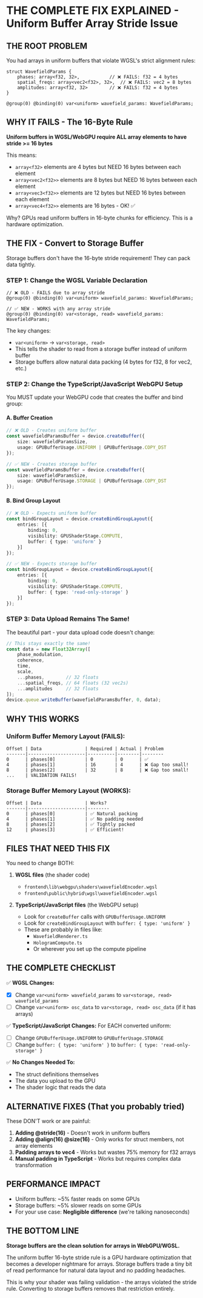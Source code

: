 # THE COMPLETE FIX EXPLAINED - Uniform Buffer Array Stride Issue

## THE ROOT PROBLEM

You had arrays in uniform buffers that violate WGSL's strict alignment rules:

```wgsl
struct WavefieldParams {
    phases: array<f32, 32>,           // ❌ FAILS: f32 = 4 bytes
    spatial_freqs: array<vec2<f32>, 32>,  // ❌ FAILS: vec2 = 8 bytes  
    amplitudes: array<f32, 32>        // ❌ FAILS: f32 = 4 bytes
}

@group(0) @binding(0) var<uniform> wavefield_params: WavefieldParams;
```

## WHY IT FAILS - The 16-Byte Rule

**Uniform buffers in WGSL/WebGPU require ALL array elements to have stride >= 16 bytes**

This means:
- `array<f32>` elements are 4 bytes but NEED 16 bytes between each element
- `array<vec2<f32>>` elements are 8 bytes but NEED 16 bytes between each element
- `array<vec3<f32>>` elements are 12 bytes but NEED 16 bytes between each element
- `array<vec4<f32>>` elements are 16 bytes - OK! ✅

Why? GPUs read uniform buffers in 16-byte chunks for efficiency. This is a hardware optimization.

## THE FIX - Convert to Storage Buffer

Storage buffers don't have the 16-byte stride requirement! They can pack data tightly.

### STEP 1: Change the WGSL Variable Declaration

```wgsl
// ❌ OLD - FAILS due to array stride
@group(0) @binding(0) var<uniform> wavefield_params: WavefieldParams;

// ✅ NEW - WORKS with any array stride
@group(0) @binding(0) var<storage, read> wavefield_params: WavefieldParams;
```

The key changes:
- `var<uniform>` → `var<storage, read>`
- This tells the shader to read from a storage buffer instead of uniform buffer
- Storage buffers allow natural data packing (4 bytes for f32, 8 for vec2, etc.)

### STEP 2: Change the TypeScript/JavaScript WebGPU Setup

You MUST update your WebGPU code that creates the buffer and bind group:

#### A. Buffer Creation
```typescript
// ❌ OLD - Creates uniform buffer
const wavefieldParamsBuffer = device.createBuffer({
    size: wavefieldParamsSize,
    usage: GPUBufferUsage.UNIFORM | GPUBufferUsage.COPY_DST
});

// ✅ NEW - Creates storage buffer
const wavefieldParamsBuffer = device.createBuffer({
    size: wavefieldParamsSize,
    usage: GPUBufferUsage.STORAGE | GPUBufferUsage.COPY_DST
});
```

#### B. Bind Group Layout
```typescript
// ❌ OLD - Expects uniform buffer
const bindGroupLayout = device.createBindGroupLayout({
    entries: [{
        binding: 0,
        visibility: GPUShaderStage.COMPUTE,
        buffer: { type: 'uniform' }
    }]
});

// ✅ NEW - Expects storage buffer
const bindGroupLayout = device.createBindGroupLayout({
    entries: [{
        binding: 0,
        visibility: GPUShaderStage.COMPUTE,
        buffer: { type: 'read-only-storage' }
    }]
});
```

### STEP 3: Data Upload Remains The Same!

The beautiful part - your data upload code doesn't change:

```typescript
// This stays exactly the same!
const data = new Float32Array([
    phase_modulation,
    coherence,
    time,
    scale,
    ...phases,        // 32 floats
    ...spatial_freqs, // 64 floats (32 vec2s)
    ...amplitudes     // 32 floats
]);
device.queue.writeBuffer(wavefieldParamsBuffer, 0, data);
```

## WHY THIS WORKS

### Uniform Buffer Memory Layout (FAILS):
```
Offset | Data                | Required | Actual | Problem
-------|---------------------|----------|--------|--------
0      | phases[0]           | 0        | 0      | ✅
4      | phases[1]           | 16       | 4      | ❌ Gap too small!
8      | phases[2]           | 32       | 8      | ❌ Gap too small!
...    | VALIDATION FAILS!
```

### Storage Buffer Memory Layout (WORKS):
```
Offset | Data                | Works?
-------|---------------------|--------
0      | phases[0]           | ✅ Natural packing
4      | phases[1]           | ✅ No padding needed
8      | phases[2]           | ✅ Tightly packed
12     | phases[3]           | ✅ Efficient!
```

## FILES THAT NEED THIS FIX

You need to change BOTH:
1. **WGSL files** (the shader code)
   - `frontend\lib\webgpu\shaders\wavefieldEncoder.wgsl`
   - `frontend\public\hybrid\wgsl\wavefieldEncoder.wgsl`

2. **TypeScript/JavaScript files** (the WebGPU setup)
   - Look for `createBuffer` calls with `GPUBufferUsage.UNIFORM`
   - Look for `createBindGroupLayout` with `buffer: { type: 'uniform' }`
   - These are probably in files like:
     - `WavefieldRenderer.ts`
     - `HologramCompute.ts`
     - Or wherever you set up the compute pipeline

## THE COMPLETE CHECKLIST

✅ **WGSL Changes:**
- [x] Change `var<uniform> wavefield_params` to `var<storage, read> wavefield_params`
- [ ] Change `var<uniform> osc_data` to `var<storage, read> osc_data` (if it has arrays)

✅ **TypeScript/JavaScript Changes:**
For EACH converted uniform:
- [ ] Change `GPUBufferUsage.UNIFORM` to `GPUBufferUsage.STORAGE`
- [ ] Change `buffer: { type: 'uniform' }` to `buffer: { type: 'read-only-storage' }`

✅ **No Changes Needed To:**
- The struct definitions themselves
- The data you upload to the GPU
- The shader logic that reads the data

## ALTERNATIVE FIXES (That you probably tried)

These DON'T work or are painful:

1. **Adding @stride(16)** - Doesn't work in uniform buffers
2. **Adding @align(16) @size(16)** - Only works for struct members, not array elements
3. **Padding arrays to vec4** - Works but wastes 75% memory for f32 arrays
4. **Manual padding in TypeScript** - Works but requires complex data transformation

## PERFORMANCE IMPACT

- Uniform buffers: ~5% faster reads on some GPUs
- Storage buffers: ~5% slower reads on some GPUs
- For your use case: **Negligible difference** (we're talking nanoseconds)

## THE BOTTOM LINE

**Storage buffers are the clean solution for arrays in WebGPU/WGSL.**

The uniform buffer 16-byte stride rule is a GPU hardware optimization that becomes a developer nightmare for arrays. Storage buffers trade a tiny bit of read performance for natural data layout and no padding headaches.

This is why your shader was failing validation - the arrays violated the stride rule. Converting to storage buffers removes that restriction entirely.
